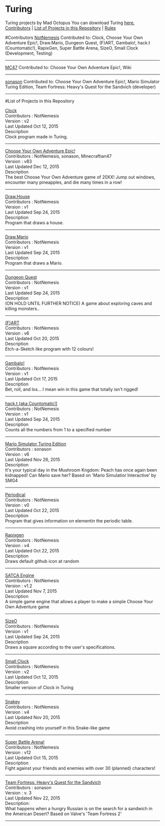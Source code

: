 # Turing
Turing projects by Mad Octopus
You can download Turing <a href="http://compsci.ca/holtsoft/" target="_blank">here.</a>
<br>
[Contributors](#contributors) | [List of Projects in this Repository](#list-of-projects-in-this-repository) | [Rules](CONTRIBUTING.md)


#Contributors
<a href="https://github.com/NotNemesis" target="_blank">NotNemesis</a>
Contributed to:
Clock, Choose Your Own Adventure Epic!, Draw.Mario, Dungeon Quest, (F)ART, Gambalo!, hack.t (Countomatic!), RapixGen, Super Battle Arena, SizeO, Small Clock (Development, Testing)
<hr>
<a href="https://github.com/MC47" target="_blank">MC47</a>
Contributed to:
Choose Your Own Adventure Epic!, Wiki
<hr>
<a href="https://github.com/sonason" target="_blank">sonason</a>
Contributed to:
Choose Your Own Adventure Epic!, Mario Simulator Turing Edition, Team Fortress: Heavy's Quest for the Sandvich (developer)
<hr>

#List of Projects in this Repository

<a href="https://github.com/madoctopus/Turing/blob/master/Rafael/clock.t" target="_blank">Clock</a>
<br>
Contributors : NotNemesis
<br>
Version : v2
<br>
Last Updated Oct 12, 2015
<br>
Description
<br>
Clock program made in Turing.
<hr>

<a href="https://github.com/madoctopus/Turing/blob/master/!c/cyoae.t" target="_blank">Choose Your Own Adventure Epic!</a>
<br>
Contributors : NotNemesis, sonason, Minecraftian47
<br>
Version : v83
<br>
Last Updated Dec 12, 2015
<br>
Description
<br>
The best Choose Your Own Adventure game of 20XX! Jump out windows, encounter many pineapples, and die many times in a row!
<hr>

<a href="https://github.com/madoctopus/Turing/blob/master/Rafael/house.t" target="_blank">Draw.House</a>
<br>
Contributors : NotNemesis
<br>
Version : v1
<br>
Last Updated Sep 24, 2015
<br>
Description
<br>
Program that draws a house.
<hr>

<a href="https://github.com/madoctopus/Turing/blob/master/Rafael/drawmario.t" target="_blank">Draw.Mario</a>
<br>
Contributors : NotNemesis
<br>
Version : v1
<br>
Last Updated Sep 24, 2015
<br>
Description
<br>
Program that draws a Mario.
<hr>

<a href="https://github.com/madoctopus/Turing/blob/master/Rafael/dungeonquest.t" target="_blank">Dungeon Quest</a>
<br>
Contributors : NotNemesis
<br>
Version : v1
<br>
Last Updated Sep 24, 2015
<br>
Description
<br>
(ON HOLD UNTIL FURTHER NOTICE) A game about exploring caves and killing monsters..
<hr>

<a href="https://github.com/madoctopus/Turing/blob/master/Rafael/fart.t" target="_blank">(F)ART</a>
<br>
Contributors : NotNemesis
<br>
Version : v6
<br>
Last Updated Oct 20, 2015
<br>
Description
<br>
Etch-a-Sketch like program with 12 colours!
<hr>

<a href="https://github.com/madoctopus/Turing/blob/master/Rafael/gambalo.t" target="_blank">Gambalo!</a>
<br>
Contributors : NotNemesis
<br>
Version : v1
<br>
Last Updated Oct 17, 2015
<br>
Description
<br>
Bet, roll, and los... I mean win in this game that totally isn't rigged!
<hr>

<a href="https://github.com/madoctopus/Turing/blob/master/Rafael/hack.t" target="_blank">hack.t (aka Countomatic!)</a>
<br>
Contributors : NotNemesis
<br>
Version : v1
<br>
Last Updated Sep 24, 2015
<br>
Description
<br>
Counts all the numbers from 1 to a specified number
<hr>

<a href="https://github.com/madoctopus/Turing/blob/sonason-patch-1/Mason/Mario%20Simulator%20Turing%20Edition.t" target="_blank">Mario Simulator Turing Edition</a>
<br>
Contributors : sonason
<br>
Version : v6
<br>
Last Updated Nov 26, 2015
<br>
Description
<br>
It's your typical day in the Mushroom Kngdom: Peach has once again been kidnapped! Can Mario save her? Based on 'Mario Simulatior Interactive' by SMG4
<hr>

<a href="https://github.com/madoctopus/Turing/blob/master/Rafael/Periodical/pt.t" target="_blank">Periodical</a>
<br>
Contributors : NotNemesis
<br>
Version : v0
<br>
Last Updated Oct 22, 2015
<br>
Description
<br>
Program that gives information on elementin the periodic table.
<hr>

<a href="https://github.com/madoctopus/Turing/blob/master/Rafael/rapixgen.t" target="_blank">Rapixgen</a>
<br>
Contributors : NotNemesis
<br>
Version : v4
<br>
Last Updated Oct 22, 2015
<br>
Description
<br>
Draws default github icon at random
<hr>

<a href="https://github.com/madoctopus/Turing/tree/master/SATCA.t" target="_blank">SATCA Engine</a>
<br>
Contributors : NotNemesis
<br>
Version : v1.2
<br>
Last Updated Nov 7, 2015
<br>
Description
<br>
A simple game engine that allows a player to make a simple Choose Your Own Adventure game
<hr>

<a href="https://github.com/madoctopus/Turing/blob/master/Rafael/size.t" target="_blank">SizeO</a>
<br>
Contributors : NotNemesis
<br>
Version : v1
<br>
Last Updated Sep 24, 2015
<br>
Description
<br>
Draws a square according to the user's specifications.
<hr>

<a href="https://github.com/madoctopus/Turing/blob/master/Rafael/smallclock.t" target="_blank">Small Clock</a>
<br>
Contributors : NotNemesis
<br>
Version : v2
<br>
Last Updated Oct 12, 2015
<br>
Description
<br>
Smaller version of Clock in Turing
<hr>

<a href="https://github.com/madoctopus/Turing/blob/master/Rafael/snakey.t" target="_blank">Snakey</a>
<br>
Contributors : NotNemesis
<br>
Version : v4
<br>
Last Updated Nov 20, 2015
<br>
Description
<br>
Avoid crashing into yourself in this Snake-like game
<hr>

<a href="https://github.com/madoctopus/Turing/tree/master/Rafael/SBA" target="_blank">Super Battle Arena!</a>
<br>
Contributors : NotNemesis
<br>
Version : v12
<br>
Last Updated Oct 15, 2015
<br>
Description
<br>
Fight against your friends and enemies with over 30 (planned) characters!
<hr>

<a href="https://github.com/madoctopus/Turing/blob/master/Mason/https://github.com/NotNemesis/Turing/blob/master/Mason/Team%20Fortress%20Heavy's%20Quest%20for%20the%20Sandvich.t" target="_blank">Team Fortress: Heavy's Quest for the Sandvich</a>
<br>
Contributors : sonason
<br>
Version : v. 3
<br>
Last Updated Nov 22, 2015
<br>
Description:
<br>
What happens when a hungry Russian is on the search for a sandwich in the American Desert? Based on Valve's 'Team Fortress 2'
<hr>

